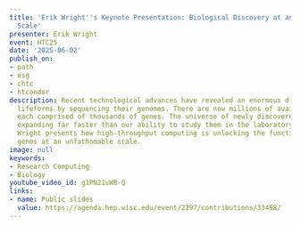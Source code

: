 ```yaml
---
title: 'Erik Wright''s Keynote Presentation: Biological Discovery at an Unfathomable
  Scale'
presenter: Erik Wright
event: HTC25
date: '2025-06-02'
publish_on:
- path
- osg
- chtc
- htcondor
description: Recent technological advances have revealed an enormous diversity of
  lifeforms by sequencing their genomes. There are now millions of available genomes,
  each comprised of thousands of genes. The universe of newly discovered genes is
  expanding far faster than our ability to study them in the laboratory. Here, Erik
  Wright presents how high-throughput computing is unlocking the function of novel
  genes at an unfathomable scale.
image: null
keywords:
- Research Computing
- Biology
youtube_video_id: g1PN21vWB-Q
links:
- name: Public slides
  value: https://agenda.hep.wisc.edu/event/2297/contributions/33498/
---
```

